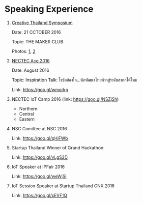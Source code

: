 Speaking Experience
=========================

1. [Creative Thailand Symposium](https://www.zipeventapp.com/e/creative-thailand-symposium)

	Date: 21 OCTOBER 2016
	
	Topic: THE MAKER CLUB

	Photos: [1](https://www.facebook.com/photo.php?fbid=1052195794878236&set=t.896050346&type=3&theater), [2](https://www.facebook.com/photo.php?fbid=1052195891544893&set=t.896050346&type=3&theater)

2. [NECTEC Ace 2016](https://www.nectec.or.th/ace2016/speaker-lineup/nat-weerawan/index.html)
	
	Date: August 2016
	
	Topic: Inspiration Talk: ไขข้อข้องใจ…นักพัฒนาไทยก้าวสู่ระดับสากลได้ไหม
	
	Link: https://goo.gl/wmorkp
	
3. NECTEC IoT Camp 2016 (link: https://goo.gl/NSZjSh)
	* Northern
	* Central 
	* Eastern 
4. NSC Comittee at NSC 2016 
	
	Link: https://goo.gl/qHiFWb
	
5. Startup Thailand Winner of Grand Hackathon: 

	Link: https://goo.gl/vLgS2D
6. IoT Speaker at IPFair 2016

	Link: https://goo.gl/weWjSi
7. IoT Session Speaker at Startup Thailand CNX 2016

	Link: https://goo.gl/xEVF1Q

